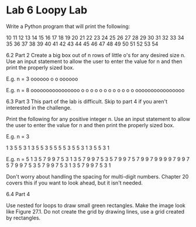 # Lab 6 Loopy Lab
Write a Python program that will print the following:

10
11 12
13 14 15
16 17 18 19
20 21 22 23 24
25 26 27 28 29 30
31 32 33 34 35 36 37
38 39 40 41 42 43 44 45
46 47 48 49 50 51 52 53 54


6.2 Part 2
Create a big box out of n rows of little o's for any desired size n. 
Use an input statement to allow the user to enter the value for n and then print the properly sized box.

E.g. n = 3
oooooo
o    o
oooooo
 
E.g. n = 8
oooooooooooooooo
o              o
o              o
o              o
o              o
o              o
o              o
oooooooooooooooo

6.3 Part 3
This part of the lab is difficult. Skip to part 4 if you aren't interested in the challenge.

Print the following for any positive integer n. 
Use an input statement to allow the user to enter the value for n and then print the properly sized box.

E.g. n = 3
 
1 3 5 5 3 1
3 5     5 3
5         5
5         5
3 5     5 3
1 3 5 5 3 1
 
E.g. n = 5
1 3 5 7 9 9 7 5 3 1
3 5 7 9     9 7 5 3
5 7 9         9 7 5
7 9             9 7
9                 9
9                 9
7 9             9 7
5 7 9         9 7 5
3 5 7 9     9 7 5 3
1 3 5 7 9 9 7 5 3 1

Don't worry about handling the spacing for multi-digit numbers. Chapter 20 covers this if you want to look ahead, but it isn't needed.


6.4 Part 4

Use nested for loops to draw small green rectangles. Make the image look like Figure 27.1.
Do not create the grid by drawing lines, use a grid created by rectangles.
